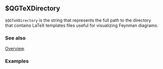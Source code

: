 ## $QGTeXDirectory

`$QGTeXDirectory` is the string that represents the full path to the directory that contains LaTeX templates files useful for visualizing Feynman diagrams.

### See also

[Overview](Extra/FeynHelpers.md).

### Examples
